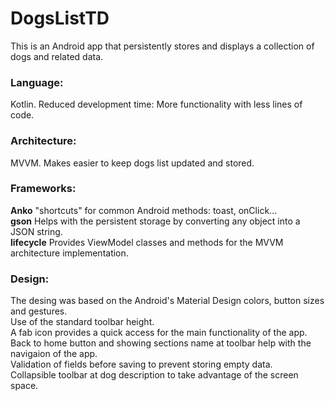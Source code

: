 # DogsListTD

This is an Android app that persistently stores and displays a collection of dogs and related data.

### Language: 
Kotlin. Reduced development time: More functionality with less lines of code.

### Architecture: 
MVVM. Makes easier to keep dogs list updated and stored.

### Frameworks: 
**Anko**      "shortcuts" for common Android methods: toast, onClick... <br>
**gson**      Helps with the persistent storage by converting any object into a JSON string.<br>
**lifecycle** Provides ViewModel classes and methods for the MVVM architecture implementation.
    
### Design:
The desing was based on the Android's Material Design colors, button sizes and gestures.<br>
Use of the standard toolbar height.<br>
A fab icon provides a quick access for the main functionality of the app.<br>
Back to home button and showing sections name at toolbar help with the navigaion of the app.<br>
Validation of fields before saving to prevent storing empty data.<br>
Collapsible toolbar at dog description to take advantage of the screen space.
